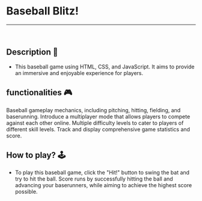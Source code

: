# **Baseball Blitz!** 

--- 

<br>

## **Description 📃**
<!-- add your game description here  -->
- This baseball game using HTML, CSS, and JavaScript. It aims to provide an immersive and enjoyable experience for players.

## **functionalities 🎮**
<!-- add functionalities over here -->
Baseball gameplay mechanics, including pitching, hitting, fielding, and baserunning.
Introduce a multiplayer mode that allows players to compete against each other online.
Multiple difficulty levels to cater to players of different skill levels.
Track and display comprehensive game statistics and score.
<br>

## **How to play? 🕹️**
<!-- add the steps how to play games -->
- To play this baseball game, click the "Hit!" button to swing the bat and try to hit the ball. Score runs by successfully hitting the ball and advancing your baserunners, while aiming to achieve the highest score possible.

<br>


